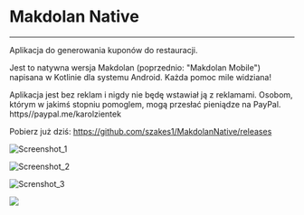 # Makdolan Native

---

Aplikacja do generowania kuponów do restauracji. 

Jest to natywna wersja Makdolan (poprzednio: "Makdolan Mobile") napisana w Kotlinie dla systemu Android. Każda pomoc mile widziana! 

Aplikacja jest bez reklam i nigdy nie będę wstawiał ją z reklamami. Osobom, którym w jakimś stopniu pomoglem, mogą przesłać pieniądze na PayPal. https//paypal.me/karolzientek

Pobierz już dziś: https://github.com/szakes1/MakdolanNative/releases

![Screenshot_1](https://i.imgur.com/Qbo7azD.png)

![Screenshot_2](https://i.imgur.com/Z5loMsI.png )

![Screnshot_3]( https://i.imgur.com/hjYJoHP.png )

![](https://i.imgur.com/4nQDlSD.png )

